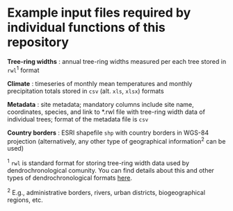 # Example input files required by individual functions of this repository

**Tree-ring widths** : annual tree-ring widths measured per each tree stored in `rwl`<sup>1</sup> format

**Climate** : timeseries of monthly mean temperatures and monthly precipitation totals stored in `csv` (alt. `xls`, `xlsx`) formats

**Metadata** : site metadata; mandatory columns include site name, coordinates, species, and link to *.rwl file with tree-ring width data of individual trees; format of the metadata file is `csv`

**Country borders** : ESRI shapefile `shp` with country borders in WGS-84 projection (alternatively, any other type of geographical information<sup>2</sup> can be used)

<sup>1</sup> `rwl` is standard format for storing tree-ring width data used by dendrochronological comunity. You can find details about this and other types of dendrochronological formats [here](https://www.treeringsociety.org/resources/SOM/Brewer_Murphy_SupplementaryMaterial.pdf).

<sup>2</sup> E.g., administrative borders, rivers, urban districts, biogeographical regions, etc.

